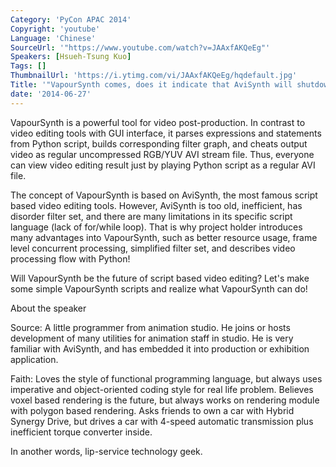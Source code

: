 ```yaml
---
Category: 'PyCon APAC 2014'
Copyright: 'youtube'
Language: 'Chinese'
SourceUrl: '"https://www.youtube.com/watch?v=JAAxfAKQeEg"'
Speakers: [Hsueh-Tsung Kuo]
Tags: []
ThumbnailUrl: 'https://i.ytimg.com/vi/JAAxfAKQeEg/hqdefault.jpg'
Title: '"VapourSynth comes, does it indicate that AviSynth will shutdown?"'
date: '2014-06-27'
---
```

VapourSynth is a powerful tool for video post-production. In contrast to video editing tools with GUI interface, it parses expressions and statements from Python script, builds corresponding filter graph, and cheats output video as regular uncompressed RGB/YUV AVI stream file. Thus, everyone can view video editing result just by playing Python script as a regular AVI file.

The concept of VapourSynth is based on AviSynth, the most famous script based video editing tools. However, AviSynth is too old, inefficient, has disorder filter set, and there are many limitations in its specific script language (lack of for/while loop). That is why project holder introduces many advantages into VapourSynth, such as better resource usage, frame level concurrent processing, simplified filter set, and describes video processing flow with Python!

Will VapourSynth be the future of script based video editing? Let's make some simple VapourSynth scripts and realize what VapourSynth can do!


About the speaker

Source:
A little programmer from animation studio. He joins or hosts development of many utilities for animation staff in studio. He is very familiar with AviSynth, and has embedded it into production or exhibition application.

Faith:
Loves the style of functional programming language, but always uses imperative and object-oriented coding style for real life problem. Believes voxel based rendering is the future, but always works on rendering module with polygon based rendering. Asks friends to own a car with Hybrid Synergy Drive, but drives a car with 4-speed automatic transmission plus inefficient torque converter inside.

In another words, lip-service technology geek.
